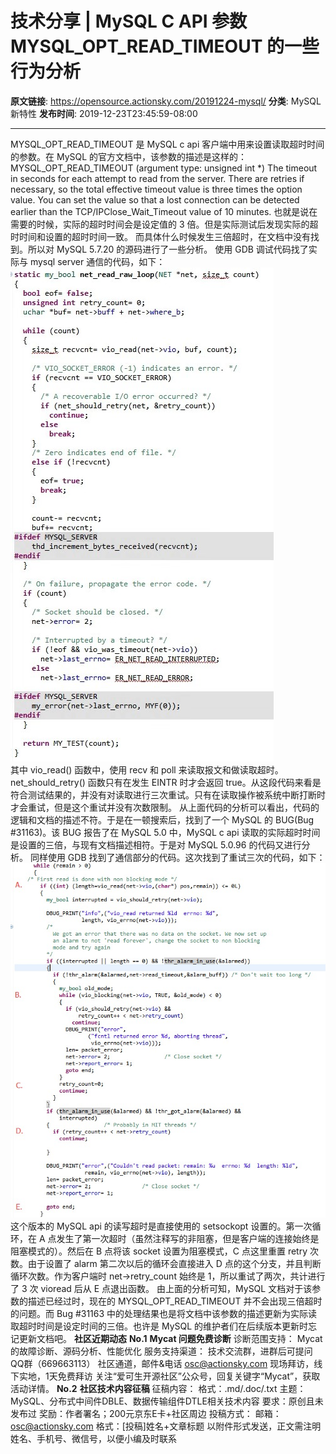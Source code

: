# 技术分享 | MySQL C API 参数 MYSQL_OPT_READ_TIMEOUT 的一些行为分析

**原文链接**: https://opensource.actionsky.com/20191224-mysql/
**分类**: MySQL 新特性
**发布时间**: 2019-12-23T23:45:59-08:00

---

MYSQL_OPT_READ_TIMEOUT 是 MySQL c api 客户端中用来设置读取超时时间的参数。在 MySQL 的官方文档中，该参数的描述是这样的：
MYSQL_OPT_READ_TIMEOUT (argument type: unsigned int *)
The timeout in seconds for each attempt to read from the server. There are retries if necessary, so the total effective timeout value is three times the option value. You can set the value so that a lost connection can be detected earlier than the TCP/IPClose_Wait_Timeout value of 10 minutes.
也就是说在需要的时候，实际的超时时间会是设定值的 3 倍。但是实际测试后发现实际的超时时间和设置的超时时间一致。
而具体什么时候发生三倍超时，在文档中没有找到。所以对 MySQL 5.7.20 的源码进行了一些分析。
使用 GDB 调试代码找了实际与 mysql server 通信的代码，如下：
![](.img/54976828.jpg)											
其中 vio_read() 函数中，使用 recv 和 poll 来读取报文和做读取超时。net_should_retry() 函数只有在发生 EINTR 时才会返回 true。从这段代码来看是符合测试结果的，并没有对读取进行三次重试。只有在读取操作被系统中断打断时才会重试，但是这个重试并没有次数限制。
从上面代码的分析可以看出，代码的逻辑和文档的描述不符。于是在一顿搜索后，找到了一个 MySQL 的 BUG(Bug #31163)。该 BUG 报告了在 MySQL 5.0 中，MySQL c api 读取的实际超时时间是设置的三倍，与现有文档描述相符。于是对 MySQL 5.0.96 的代码又进行分析。
同样使用 GDB 找到了通信部分的代码。这次找到了重试三次的代码，如下：
![](.img/30e1ffe3.jpg)											
这个版本的 MySQL api 的读写超时是直接使用的 setsockopt 设置的。第一次循环，在 A 点发生了第一次超时（虽然注释写的非阻塞，但是客户端的连接始终是阻塞模式的）。然后在 B 点将该 socket 设置为阻塞模式，C 点这里重置 retry 次数。由于设置了 alarm 第二次以后的循环会直接进入 D 点的这个分支，并且判断循环次数。作为客户端时 net->retry_count 始终是 1，所以重试了两次，共计进行了 3 次 vioread 后从 E 点退出函数。
由上面的分析可知，MySQL 文档对于该参数的描述已经过时，现在的 MYSQL_OPT_READ_TIMEOUT 并不会出现三倍超时的问题。而 Bug #31163 中的处理结果也是将文档中该参数的描述更新为实际读取超时时间是设定时间的三倍。也许是 MySQL 的维护者们在后续版本更新时忘记更新文档吧。
**社区近期动态**
**No.1**
**Mycat 问题免费诊断**
诊断范围支持：
Mycat 的故障诊断、源码分析、性能优化
服务支持渠道：
技术交流群，进群后可提问
QQ群（669663113）
社区通道，邮件&电话
osc@actionsky.com
现场拜访，线下实地，1天免费拜访
关注“爱可生开源社区”公众号，回复关键字“Mycat”，获取活动详情。
**No.2**
**社区技术内容征稿**
征稿内容：
格式：.md/.doc/.txt
主题：MySQL、分布式中间件DBLE、数据传输组件DTLE相关技术内容
要求：原创且未发布过
奖励：作者署名；200元京东E卡+社区周边
投稿方式：
邮箱：osc@actionsky.com
格式：[投稿]姓名+文章标题
以附件形式发送，正文需注明姓名、手机号、微信号，以便小编及时联系